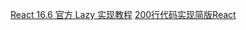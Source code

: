 [React 16.6 官方 Lazy 实现教程](https://medium.freecodecamp.org/how-to-use-react-lazy-and-suspense-for-components-lazy-loading-8d420ecac58)
[200行代码实现简版React](https://juejin.im/post/5c0c7304f265da613e22106c)